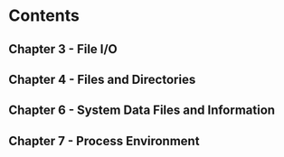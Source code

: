 # Contents

## Chapter 3 - File I/O
## Chapter 4 - Files and Directories

## Chapter 6 - System Data Files and Information
## Chapter 7 - Process Environment
